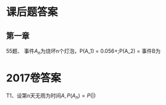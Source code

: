 # 课后题答案

## 第一章
55题、
事件$A_n$为烧坏n个灯泡，P(A_1) = 0.056+;P(A_2) = 
事件B为 


# 2017卷答案

T1、设第n天无雨为时间$A,P(A_n) = P( \vert )$
